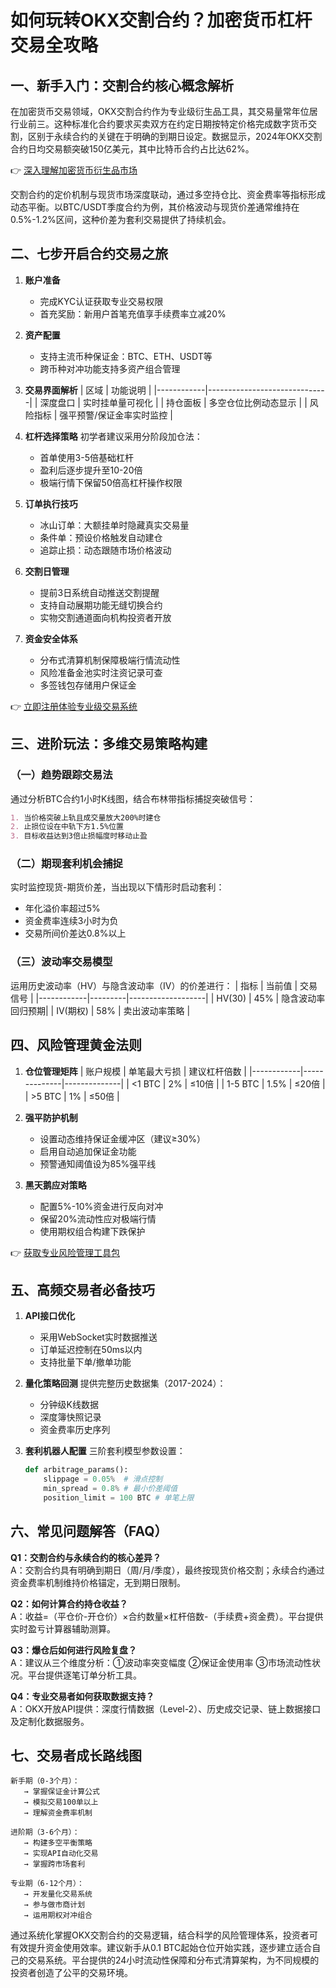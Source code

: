 # 如何玩转OKX交割合约？加密货币杠杆交易全攻略

## 一、新手入门：交割合约核心概念解析
在加密货币交易领域，OKX交割合约作为专业级衍生品工具，其交易量常年位居行业前三。这种标准化合约要求买卖双方在约定日期按特定价格完成数字货币交割，区别于永续合约的关键在于明确的到期日设定。数据显示，2024年OKX交割合约日均交易额突破150亿美元，其中比特币合约占比达62%。

👉 [深入理解加密货币衍生品市场](https://bit.ly/okx_welcome)

交割合约的定价机制与现货市场深度联动，通过多空持仓比、资金费率等指标形成动态平衡。以BTC/USDT季度合约为例，其价格波动与现货价差通常维持在0.5%-1.2%区间，这种价差为套利交易提供了持续机会。

## 二、七步开启合约交易之旅
1. **账户准备**
   - 完成KYC认证获取专业交易权限
   - 首充奖励：新用户首笔充值享手续费率立减20%
   
2. **资产配置**
   - 支持主流币种保证金：BTC、ETH、USDT等
   - 跨币种对冲功能支持多资产组合管理

3. **交易界面解析**
   | 区域       | 功能说明                     |
   |------------|------------------------------|
   | 深度盘口   | 实时挂单量可视化               |
   | 持仓面板   | 多空仓位比例动态显示           |
   | 风险指标   | 强平预警/保证金率实时监控      |

4. **杠杆选择策略**
   初学者建议采用分阶段加仓法：
   - 首单使用3-5倍基础杠杆
   - 盈利后逐步提升至10-20倍
   - 极端行情下保留50倍高杠杆操作权限

5. **订单执行技巧**
   - 冰山订单：大额挂单时隐藏真实交易量
   - 条件单：预设价格触发自动建仓
   - 追踪止损：动态跟随市场价格波动

6. **交割日管理**
   - 提前3日系统自动推送交割提醒
   - 支持自动展期功能无缝切换合约
   - 实物交割通道面向机构投资者开放

7. **资金安全体系**
   - 分布式清算机制保障极端行情流动性
   - 风险准备金池实时注资记录可查
   - 多签钱包存储用户保证金

👉 [立即注册体验专业级交易系统](https://bit.ly/okx_welcome)

## 三、进阶玩法：多维交易策略构建
### （一）趋势跟踪交易法
通过分析BTC合约1小时K线图，结合布林带指标捕捉突破信号：
```markdown
1. 当价格突破上轨且成交量放大200%时建仓
2. 止损位设在中轨下方1.5%位置
3. 目标收益达到3倍止损幅度时移动止盈
```

### （二）期现套利机会捕捉
实时监控现货-期货价差，当出现以下情形时启动套利：
- 年化溢价率超过5%
- 资金费率连续3小时为负
- 交易所间价差达0.8%以上

### （三）波动率交易模型
运用历史波动率（HV）与隐含波动率（IV）的价差进行：
| 指标       | 当前值  | 交易信号          |
|------------|---------|-------------------|
| HV(30)     | 45%     | 隐含波动率回归预期|
| IV(期权)   | 58%     | 卖出波动率策略    |

## 四、风险管理黄金法则
1. **仓位管理矩阵**
   | 账户规模   | 单笔最大亏损 | 建议杠杆倍数 |
   |------------|--------------|--------------|
   | <1 BTC     | 2%           | ≤10倍        |
   | 1-5 BTC    | 1.5%         | ≤20倍        |
   | >5 BTC     | 1%           | ≤50倍        |

2. **强平防护机制**
   - 设置动态维持保证金缓冲区（建议≥30%）
   - 启用自动追加保证金功能
   - 预警通知阈值设为85%强平线

3. **黑天鹅应对策略**
   - 配置5%-10%资金进行反向对冲
   - 保留20%流动性应对极端行情
   - 使用期权组合构建下跌保护

👉 [获取专业风险管理工具包](https://bit.ly/okx_welcome)

## 五、高频交易者必备技巧
1. **API接口优化**
   - 采用WebSocket实时数据推送
   - 订单延迟控制在50ms以内
   - 支持批量下单/撤单功能

2. **量化策略回测**
   提供完整历史数据集（2017-2024）：
   - 分钟级K线数据
   - 深度簿快照记录
   - 资金费率历史序列

3. **套利机器人配置**
   三阶套利模型参数设置：
   ```python
   def arbitrage_params():
       slippage = 0.05%  # 滑点控制
       min_spread = 0.8% # 最小价差阈值
       position_limit = 100 BTC # 单笔上限
   ```

## 六、常见问题解答（FAQ）
**Q1：交割合约与永续合约的核心差异？**  
A：交割合约具有明确到期日（周/月/季度），最终按现货价格交割；永续合约通过资金费率机制维持价格锚定，无到期日限制。

**Q2：如何计算合约持仓收益？**  
A：收益=（平仓价-开仓价）×合约数量×杠杆倍数-（手续费+资金费）。平台提供实时盈亏计算器辅助测算。

**Q3：爆仓后如何进行风险复盘？**  
A：建议从三个维度分析：①波动率突变幅度 ②保证金使用率 ③市场流动性状况。平台提供逐笔订单分析工具。

**Q4：专业交易者如何获取数据支持？**  
A：OKX开放API提供：深度行情数据（Level-2）、历史成交记录、链上数据接口及定制化数据服务。

## 七、交易者成长路线图
```
新手期（0-3个月）：
   → 掌握保证金计算公式
   → 模拟交易100单以上
   → 理解资金费率机制

进阶期（3-6个月）：
   → 构建多空平衡策略
   → 实现API自动化交易
   → 掌握跨市场套利

专业期（6-12个月）：
   → 开发量化交易系统
   → 参与做市商计划
   → 运用期权对冲组合
```

通过系统化掌握OKX交割合约的交易逻辑，结合科学的风险管理体系，投资者可有效提升资金使用效率。建议新手从0.1 BTC起始仓位开始实践，逐步建立适合自己的交易系统。平台提供的24小时流动性保障和分布式清算架构，为不同规模的投资者创造了公平的交易环境。